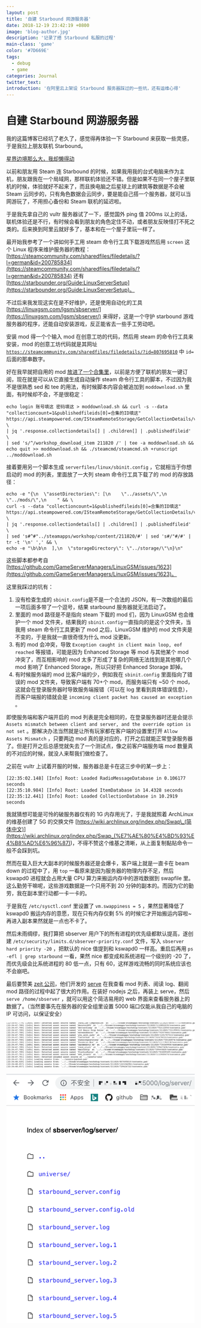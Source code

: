 ```yaml
---
layout: post
title: '自建 Starbound 网游服务器'
date: 2018-12-19 23:42:19 +0800
image: 'blog-author.jpg'
description: '记录了搭 Starbound 私服的过程'
main-class: 'game'
color: '#7D669E'
tags:
  - debug
  - game
categories: Journal
twitter_text:
introduction: '在阿里云上架设 Starbound 服务器踩过的一些坑，还有运维心得'
---
```


# 自建 Starbound 网游服务器

我的这篇博客已经坑了老久了，感觉得再体验一下 Starbound 来获取一些灵感，于是我拉上朋友联机 Starbound。

[星界边境那么大，我却懒得动](https://onetwo.ren/%E6%98%9F%E7%95%8C%E8%BE%B9%E5%A2%83%E9%82%A3%E4%B9%88%E5%A4%A7-%E6%88%91%E5%8D%B4%E6%87%92%E5%BE%97%E5%8A%A8/)

以前和朋友用 Steam 连 Starbound 的时候，如果我用我的台式电脑来作为主机，朋友跟我在一个局域网，那样联机体验还不错。但是如果不在同一个屋子里联机的时候，体验就好不起来了，而且换电脑之后星球上的建筑等数据是不会被 Steam 云同步的，只有角色数据会云同步，要是能自己搭一个服务器，就可以当网游玩了，不用担心备份和 Steam 联机的延迟啦。

于是我先拿自己的 vultr 服务器试了一下，感觉国外 ping 值 200ms 以上的话，联机体验还是不行，有时候会看到朋友的角色定住不动，或者朋友反映怪打不死之类的。后来换到阿里云就好多了，基本和在一个屋子里玩一样了。

最开始我参考了一个讲如何手工用 steam 命令行工具下载游戏然后用 `screen` 这个 Linux 程序来维护服务器的教程： [https://steamcommunity.com/sharedfiles/filedetails/?l=german&id=200785834](https://steamcommunity.com/sharedfiles/filedetails/?l=german&id=200785834) 还有 [https://starbounder.org/Guide:LinuxServerSetup](https://starbounder.org/Guide:LinuxServerSetup)。

不过后来我发现这实在是不好维护，还是使用自动化的工具 [https://linuxgsm.com/lgsm/sbserver/](https://linuxgsm.com/lgsm/sbserver/) 来得好，这是一个守护 starbound 游戏服务器的程序，还能自动安装游戏，反正能省去一些手工劳动吧。

安装 mod 得一个个输入 mod 在创意工坊的代码，然后用 steam 的命令行工具来安装，mod 的创意工坊代码就是其网址 [`https://steamcommunity.com/sharedfiles/filedetails/?id=807695810`](https://steamcommunity.com/sharedfiles/filedetails/?id=807695810) 中 `id=` 后面的那串数字。

好在我早就把自用的 mod [放进了一个合集里](https://steamcommunity.com/sharedfiles/filedetails/?id=1267792017)，以前是方便了联机的朋友一键订阅，现在就是可以从它直接生成自动操作 steam 命令行工具的脚本，不过因为我不是很熟悉 sed 和 tee 的用法，有时候脚本内容会被追加到 `moddownload.sh` 里面，有时候却不会，不是很稳定：

    echo login 账号填这 密码填这 > moddownload.sh && curl -s --data "collectioncount=1&publishedfileids[0]=合集的ID填这" https://api.steampowered.com/ISteamRemoteStorage/GetCollectionDetails/v1/ \
    | jq '.response.collectiondetails[] | .children[] | .publishedfileid' \
    | sed 's/^/workshop_download_item 211820 /' | tee -a moddownload.sh && echo quit >> moddownload.sh && ./steamcmd/steamcmd.sh +runscript ../moddownload.sh

接着要用另一个脚本生成 `serverfiles/linux/sbinit.config` ，它就相当于你想启动的 mod 的列表，里面放了一大列 steam 命令行工具下载了的 mod 的存放路径：

    echo -e "{\n  \"assetDirectories\": [\n    \"../assets/\",\n    \"../mods/\",\n    " && \
    curl -s --data "collectioncount=1&publishedfileids[0]=合集的ID填这" https://api.steampowered.com/ISteamRemoteStorage/GetCollectionDetails/v1/ \
    | jq '.response.collectiondetails[] | .children[] | .publishedfileid' \
    | sed 's#^#"../steamapps/workshop/content/211820/#' | sed 's#/"#/#' | tr -t '\n' ',' && \
    echo -e "\b\b\n  ],\n  \"storageDirectory\": \"../storage/\"\n}\n"

这些脚本都参考自 [https://github.com/GameServerManagers/LinuxGSM/issues/1623](https://github.com/GameServerManagers/LinuxGSM/issues/1623)。

这里我踩过的坑有：

1. 没有检查生成的 `sbinit.config`是不是一个合法的 JSON，有一次数组的最后一项后面多带了一个逗号，结果 starbound 服务器就无法启动了。
2. 里面的 mod 路径是不是指向 steam 下载的 mod 们，因为 LinuxGSM 也会维护一个 mod 文件夹，结果我的 `sbinit.config`一直指向的是这个文件夹，当我用 steam 命令行工具更新了 mod 之后，LinuxGSM 维护的 mod 文件夹是不变的，于是我就一直很奇怪为什么 mod 没更新。
3. 有的 mod 会冲突，导致 `Exception caught in client main loop, eof reached` 等报错，可能是因为 Enhanced Storage 等 mod 与其他某个 mod 冲突了，而互相影响的 mod 太多了形成了复杂的网络无法找到是其他哪几个 mod 影响了 Enhanced Storage，所以只好把 Enhanced Storage 卸掉。
4. 有时候服务端的 mod 比客户端的少，例如我在 `sbinit.config` 里面指向了错误的 mod 文件夹，导致客户端有 70+个 mod，而服务端只有 ~50 个 mod，这就会在登录服务器时导致服务端报错（可以在 log 里看到具体错误信息），而客户端报的错就会是 `incoming client packet has caused an exception` 。

即使服务端和客户端开启的 mod 列表是完全相同的，在登录服务器时还是会提示 `Assets mismatch between client and server, and the override option is not set` 。那解决办法当然就是让所有玩家都在客户端的设置里打开 `Allow Assets Mismatch` ，只要两边 mod 真的是对应的，打开之后就能正常登录服务器了。但是打开之后总感觉就失去了一个测试点，像之前客户端服务端 mod 数量真的不对应的时候，就没人来帮我们做检查了。

之前在 vultr 上试着开服的时候，服务器总是卡在这三步中的某一步上：

    [22:35:02.148] [Info] Root: Loaded RadioMessageDatabase in 0.106177 seconds
    [22:35:10.984] [Info] Root: Loaded ItemDatabase in 14.4328 seconds
    [22:35:12.441] [Info] Root: Loaded CollectionDatabase in 10.2919 seconds

我就猜想可能是可怜的破服务器仅有的 1G 内存用光了，于是我就照着 ArchLinux 的维基创建了 5G 的交换文件 [https://wiki.archlinux.org/index.php/Swap\_(简体中文)](<https://wiki.archlinux.org/index.php/Swap_(%E7%AE%80%E4%BD%93%E4%B8%AD%E6%96%87)>)，不得不赞这个维基之清晰，从上面复制黏贴命令一般不会踩到坑。

然而在载入巨大大副本的时候服务器还是会爆卡，客户端上就是一直卡在 beam down 的过程中了，用 `top` 一看原来是因为服务器的物理内存不足，然后 kswapd0 进程就会占用大量 CPU 算力来搬运内存中的游戏数据到 swapfile 里。这么勤劳干嘛呢，这些游戏数据是一个只用不到 20 分钟的副本的。而因为它的勤劳，我在副本里行动都一卡一卡的。

于是我在 `/etc/sysctl.conf` 里设置了 `vm.swappiness = 5` ，果然显著降低了 kswapd0 搬运内存的意愿，现在只有内存仅剩 5% 的时候它才开始搬运内容啦~再进入副本果然就是一点也不卡了。

然后未雨绸缪，我打算把 sbserver 用户下的所有进程的优先级都默认提高，遂创建 `/etc/security/limits.d/sbserver-priority.conf` 文件，写入 `sbserver hard priority -20` ，把默认的 nice 值提到和 kswapd0 一样高。重启后再用 `ps -efl | grep starbound` 一看，果然 nice 都变成和系统进程一个级别的 -20 了，而优先级会比系统进程的 80 低一点，只有 60，这样游戏流畅的同时系统应该也不会崩吧。

最后要赞美 [zeit 公司](https://zeit.co/)，他们开发的 [serve](https://www.npmjs.com/package/serve) 在我查看 mod 列表、阅读 log、翻阅 mod 路径的过程中起了很大的作用。在装好 nodejs 之后，再装上 serve，然后 `serve /home/sbserver` ，就可以用这个简洁易用的 web 界面来查看服务器上的数据了。（当然要事先在服务器的安全组里设置 5000 端口仅能从我自己的电脑的 IP 可访问，以保证安全）

![log1](https://raw.githubusercontent.com/linonetwo/linonetwo.github.io/master/assets/img/posts/starbound/log1.png)

![log2](https://raw.githubusercontent.com/linonetwo/linonetwo.github.io/master/assets/img/posts/starbound/log2.png)

